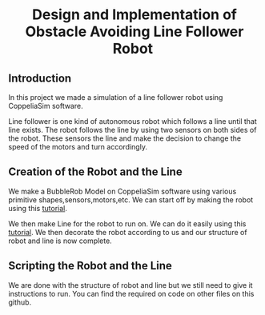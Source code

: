 <h1 align="center">Design and Implementation of Obstacle Avoiding Line Follower Robot </h1>

## Introduction

In this project we made a simulation of a line follower robot using CoppeliaSim software.  

 
Line follower is one kind of autonomous robot which follows a line until that line exists. The robot follows the line by using two sensors on both sides of the robot. These sensors the line and make the decision to change the speed of the motors and turn accordingly.

## Creation of the Robot and the Line

We make a BubbleRob Model on CoppeliaSim software using various primitive shapes,sensors,motors,etc. We can start off by making the robot using this [tutorial](https://manual.coppeliarobotics.com/en/bubbleRobTutorial.htm). 

We then make Line for the robot to run on. We can do it easily using this [tutorial](https://manual.coppeliarobotics.com/en/lineFollowingBubbleRobTutorial.htm).
We then decorate the robot according to us and our structure of robot and line is now complete.

## Scripting the Robot and the Line

We are done with the structure of robot and line but we still need to give it instructions to run. You can find the required on code on other files on this github.
